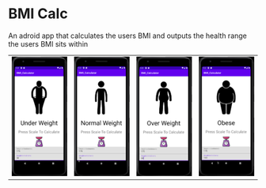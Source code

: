 # BMI Calc
An adroid app that calculates the users BMI and outputs the health range the users BMI sits within

<table><tr>
<td> <img src="https://github.com/antdon/bmiCalc/blob/main/under_weight_example.png" alt="Drawing" style="width: 250px;"/> </td>
<td> <img src="https://github.com/antdon/bmiCalc/blob/main/normal_weight_example.png" alt="Drawing" style="width: 250px;"/> </td>
<td> <img src="https://github.com/antdon/bmiCalc/blob/main/over_weight_example.png" alt="Drawing" style="width: 250px;"/> </td>
<td> <img src="https://github.com/antdon/bmiCalc/blob/main/obese_example.png" alt="Drawing" style="width: 250px;"/> </td>
</tr></table>

